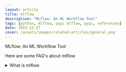 ```yaml
---
layout: article
title: mlflow
description: "MLflow: An ML Workflow Tool"
tags: [python, mlflow, pypi mlflow, pypi, references]
date: 2023-12-27
cover: /assets/images/related-articles/general.png
---
```


MLflow: An ML Workflow Tool

Here are some FAQ's about mlflow
<details>
<summary>What is mlflow</summary>
MLflow: An ML Workflow Tool
</details>
